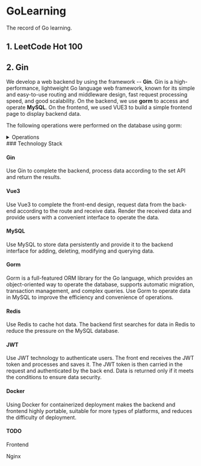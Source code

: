 # GoLearning
The record of Go learning.

## 1. LeetCode Hot 100

## 2. Gin

We develop a web backend by using the framework -- **Gin**. Gin is a high-performance, lightweight Go language web framework, known for its simple and easy-to-use routing and middleware design, fast request processing speed, and good scalability. On the backend, we use **gorm** to access and operate **MySQL**.
On the frontend, we used VUE3 to build a simple frontend page to display backend data.

The following operations were performed on the database using gorm:

<details><summary>Operations</summary>
<table>
    <thead>
        <tr>
            <th>API</th>
            <th>Database Operation</th>
        </tr>
    </thead>
    <tbody>
        <tr>
            <td>Login</td>
            <td>Select</td>
        </tr>
        <tr>
            <td>GetAllBlogsById</td>
            <td>Select</td>
        </tr>
        <tr>
            <td>addBlog</td>
            <td>Insert</td>
        </tr>
        <tr>
            <td>deleteBlog</td>
            <td>Delete</td>
        </tr>
    </tbody>
</table>
</details>
### Technology Stack

#### Gin

Use Gin to complete the backend, process data according to the set API and return the results.

#### Vue3

Use Vue3 to complete the front-end design, request data from the back-end according to the route and receive data. Render the received data and provide users with a convenient interface to operate the data.

#### MySQL

Use MySQL to store data persistently and provide it to the backend interface for adding, deleting, modifying and querying data.

#### Gorm

Gorm is a full-featured ORM library for the Go language, which provides an object-oriented way to operate the database, supports automatic migration, transaction management, and complex queries. Use Gorm to operate data in MySQL to improve the efficiency and convenience of operations.

#### Redis

Use Redis to cache hot data. The backend first searches for data in Redis to reduce the pressure on the MySQL database.

#### JWT

Use JWT technology to authenticate users. The front end receives the JWT token and processes and saves it. The JWT token is then carried in the request and authenticated by the back end. Data is returned only if it meets the conditions to ensure data security.

#### Docker

Using Docker for containerized deployment makes the backend and frontend highly portable, suitable for more types of platforms, and reduces the difficulty of deployment.

#### TODO

Frontend

Nginx

